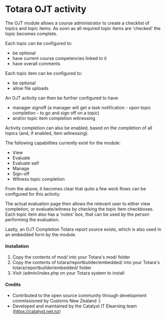 # Totara OJT activity
The OJT module allows a course administrator to create a checklist of topics and topic items. As soon as all required topic items are 'checked' the topic becomes complete.

Each topic can be configured to:
* be optional
* have current course competencies linked to it
* have overall comments

Each topic item can be configured to:
* be optional
* allow file uploads

An OJT activity can then be further configured to have:
* manager signoff (a manager will get a task notification - upon topic completion - to go and sign off on a topic)
* and/or topic item completion witnessing

Activity completion can also be enabled, based on the completion of all topics (and, if enabled, item witnessing).

The following capabilities currently exist for the module:
* View
* Evaluate
* Evaluate self
* Manage
* Sign-off
* Witness topic completion

From the above, it becomes clear that quite a few work flows can be configured for this activity.

The actual evaluation page then allows the relevant user to either view completion, or evaluate/witness by checking the topic item checkboxes. Each topic item also has a 'notes' box, that can be used by the person performing the evaluation.

Lastly, an OJT Completion Totara report source exists, which is also used in an embedded form by the module.

#### Installation
1. Copy the contents of mod/ into your Totara's mod/ folder
2. Copy the contents of totara/reportbuilder/embedded/ into your Totara's totara/reportbuilder/embedded/ folder
3. Visit /admin/index.php on your Totara system to install

#### Credits
* Contributed to the open source community through development commissioned by Customs New Zealand :)
* Developed and maintained by the Catalyst IT Elearning team (https://catalyst.net.nz)
